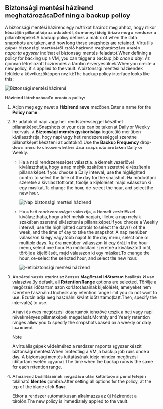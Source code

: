 ## <a name="defining-a-backup-policy"></a><span data-ttu-id="59c7c-101">Biztonsági mentési házirend meghatározása</span><span class="sxs-lookup"><span data-stu-id="59c7c-101">Defining a backup policy</span></span>
<span data-ttu-id="59c7c-102">A biztonsági mentési házirend egy mátrixot határoz meg ahhoz, hogy mikor készüljön pillanatkép az adatokról, és mennyi ideig őrizze meg a rendszer a pillanatképeket.</span><span class="sxs-lookup"><span data-stu-id="59c7c-102">A backup policy defines a matrix of when the data snapshots are taken, and how long those snapshots are retained.</span></span> <span data-ttu-id="59c7c-103">Virtuális gépek biztonsági mentéséről szóló házirend meghatározása esetén *naponta egyszer* indíthat el biztonsági mentési feladatot.</span><span class="sxs-lookup"><span data-stu-id="59c7c-103">When defining a policy for backing up a VM, you can trigger a backup job *once a day*.</span></span> <span data-ttu-id="59c7c-104">Az újonnan létrehozott házirendek a tárolón érvényesülnek.</span><span class="sxs-lookup"><span data-stu-id="59c7c-104">When you create a new policy, it is applied to the vault.</span></span> <span data-ttu-id="59c7c-105">A biztonsági mentési házirendek felülete a következőképpen néz ki:</span><span class="sxs-lookup"><span data-stu-id="59c7c-105">The backup policy interface looks like this:</span></span>

![Biztonsági mentési házirend](./media/backup-create-policy-for-vms/backup-policy.png)

<span data-ttu-id="59c7c-107">Házirend létrehozása:</span><span class="sxs-lookup"><span data-stu-id="59c7c-107">To create a policy:</span></span>

1. <span data-ttu-id="59c7c-108">Adjon meg egy nevet a **Házirend neve** mezőben.</span><span class="sxs-lookup"><span data-stu-id="59c7c-108">Enter a name for the **Policy name**.</span></span>
2. <span data-ttu-id="59c7c-109">Az adatokról napi vagy heti rendszerességgel készíthet pillanatképet.</span><span class="sxs-lookup"><span data-stu-id="59c7c-109">Snapshots of your data can be taken at Daily or Weekly intervals.</span></span> <span data-ttu-id="59c7c-110">A **Biztonsági mentés gyakorisága** legördülő menüben kiválaszthatja, hogy napi vagy heti rendszerességgel szeretne pillanatképet készíteni az adatokról.</span><span class="sxs-lookup"><span data-stu-id="59c7c-110">Use the **Backup Frequency** drop-down menu to choose whether data snapshots are taken Daily or Weekly.</span></span>
   
   * <span data-ttu-id="59c7c-111">Ha a napi rendszerességet választja, a kiemelt vezérlővel kiválaszthatja, hogy a nap melyik szakában szeretné elkészíteni a pillanatképet.</span><span class="sxs-lookup"><span data-stu-id="59c7c-111">If you choose a Daily interval, use the highlighted control to select the time of the day for the snapshot.</span></span> <span data-ttu-id="59c7c-112">Ha módosítani szeretné a kiválasztott órát, törölje a kijelölését, majd válasszon ki egy másikat.</span><span class="sxs-lookup"><span data-stu-id="59c7c-112">To change the hour, de-select the hour, and select the new hour.</span></span>
     
     ![Napi biztonsági mentési házirend](./media/backup-create-policy-for-vms/backup-policy-daily.png) <br/>
   * <span data-ttu-id="59c7c-114">Ha a heti rendszerességet választja, a kiemelt vezérlőkkel kiválaszthatja, hogy a hét melyik napjain, illetve a nap melyik szakában szeretné elkészíteni a pillanatképet.</span><span class="sxs-lookup"><span data-stu-id="59c7c-114">If you choose a Weekly interval, use the highlighted controls to select the day(s) of the week, and the time of day to take the snapshot.</span></span> <span data-ttu-id="59c7c-115">A nap menüben válasszon ki egy vagy több napot.</span><span class="sxs-lookup"><span data-stu-id="59c7c-115">In the day menu, select one or multiple days.</span></span> <span data-ttu-id="59c7c-116">Az óra menüben válasszon ki egy órát.</span><span class="sxs-lookup"><span data-stu-id="59c7c-116">In the hour menu, select one hour.</span></span> <span data-ttu-id="59c7c-117">Ha módosítani szeretné a kiválasztott órát, törölje a kijelölését, majd válasszon ki egy másikat.</span><span class="sxs-lookup"><span data-stu-id="59c7c-117">To change the hour, de-select the selected hour, and select the new hour.</span></span>
     
     ![Heti biztonsági mentési házirend](./media/backup-create-policy-for-vms/backup-policy-weekly.png)
3. <span data-ttu-id="59c7c-119">Alapértelmezés szerint az összes **Megőrzési időtartam** beállítás ki van választva.</span><span class="sxs-lookup"><span data-stu-id="59c7c-119">By default, all **Retention Range** options are selected.</span></span> <span data-ttu-id="59c7c-120">Törölje a megőrzési időtartam azon korlátozásainak kijelölését, amelyeket nem szeretne használni.</span><span class="sxs-lookup"><span data-stu-id="59c7c-120">Uncheck any retention range limit you do not want to use.</span></span> <span data-ttu-id="59c7c-121">Ezután adja meg használni kívánt időtartamo(ka)t.</span><span class="sxs-lookup"><span data-stu-id="59c7c-121">Then, specify the interval(s) to use.</span></span>
   
    <span data-ttu-id="59c7c-122">A havi és éves megőrzési időtartamok lehetővé teszik a heti vagy napi növekményes pillanatképek megadását.</span><span class="sxs-lookup"><span data-stu-id="59c7c-122">Monthly and Yearly retention ranges allow you to specify the snapshots based on a weekly or daily increment.</span></span>
   
   > [!NOTE]
   > <span data-ttu-id="59c7c-123">A virtuális gépek védelméhez a rendszer naponta egyszer készít biztonsági mentést.</span><span class="sxs-lookup"><span data-stu-id="59c7c-123">When protecting a VM, a backup job runs once a day.</span></span> <span data-ttu-id="59c7c-124">A biztonsági mentés futtatásának ideje minden megőrzési időtartam esetén ugyanaz.</span><span class="sxs-lookup"><span data-stu-id="59c7c-124">The time when the backup runs is the same for each retention range.</span></span>
   > 
   > 
4. <span data-ttu-id="59c7c-125">A házirend beállításainak megadása után kattintson a panel tetején található **Mentés** gombra.</span><span class="sxs-lookup"><span data-stu-id="59c7c-125">After setting all options for the policy, at the top of the blade click **Save**.</span></span>
   
    <span data-ttu-id="59c7c-126">Ekkor a rendszer automatikusan alkalmazza az új házirendet a tárolón.</span><span class="sxs-lookup"><span data-stu-id="59c7c-126">The new policy is immediately applied to the vault.</span></span>

